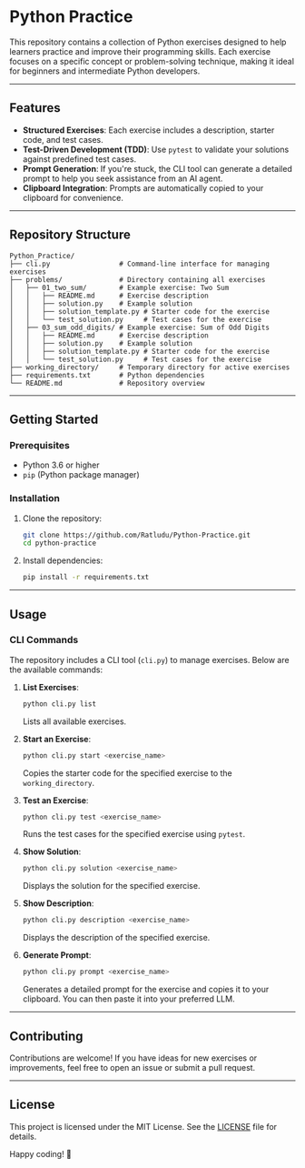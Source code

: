 # Python Practice

This repository contains a collection of Python exercises designed to help learners practice and improve their programming skills. Each exercise focuses on a specific concept or problem-solving technique, making it ideal for beginners and intermediate Python developers.

---

## Features

- **Structured Exercises**: Each exercise includes a description, starter code, and test cases.
- **Test-Driven Development (TDD)**: Use `pytest` to validate your solutions against predefined test cases.
- **Prompt Generation**: If you're stuck, the CLI tool can generate a detailed prompt to help you seek assistance from an AI agent.
- **Clipboard Integration**: Prompts are automatically copied to your clipboard for convenience.

---

## Repository Structure

```
Python_Practice/
├── cli.py                 # Command-line interface for managing exercises
├── problems/              # Directory containing all exercises
│   ├── 01_two_sum/        # Example exercise: Two Sum
│   │   ├── README.md      # Exercise description
│   │   ├── solution.py    # Example solution
│   │   ├── solution_template.py # Starter code for the exercise
│   │   └── test_solution.py     # Test cases for the exercise
│   ├── 03_sum_odd_digits/ # Example exercise: Sum of Odd Digits
│   │   ├── README.md      # Exercise description
│   │   ├── solution.py    # Example solution
│   │   ├── solution_template.py # Starter code for the exercise
│   │   └── test_solution.py     # Test cases for the exercise
├── working_directory/     # Temporary directory for active exercises
├── requirements.txt       # Python dependencies
└── README.md              # Repository overview
```

---

## Getting Started

### Prerequisites

- Python 3.6 or higher
- `pip` (Python package manager)

### Installation

1. Clone the repository:
   ```bash
   git clone https://github.com/Ratludu/Python-Practice.git
   cd python-practice
   ```

2. Install dependencies:
   ```bash
   pip install -r requirements.txt
   ```

---

## Usage

### CLI Commands

The repository includes a CLI tool (`cli.py`) to manage exercises. Below are the available commands:

1. **List Exercises**:
   ```bash
   python cli.py list
   ```
   Lists all available exercises.

2. **Start an Exercise**:
   ```bash
   python cli.py start <exercise_name>
   ```
   Copies the starter code for the specified exercise to the `working_directory`.

3. **Test an Exercise**:
   ```bash
   python cli.py test <exercise_name>
   ```
   Runs the test cases for the specified exercise using `pytest`.

4. **Show Solution**:
   ```bash
   python cli.py solution <exercise_name>
   ```
   Displays the solution for the specified exercise.

5. **Show Description**:
   ```bash
   python cli.py description <exercise_name>
   ```
   Displays the description of the specified exercise.

6. **Generate Prompt**:
   ```bash
   python cli.py prompt <exercise_name>
   ```
   Generates a detailed prompt for the exercise and copies it to your clipboard. You can then paste it into your preferred LLM.

---

## Contributing

Contributions are welcome! If you have ideas for new exercises or improvements, feel free to open an issue or submit a pull request.

---

## License

This project is licensed under the MIT License. See the [LICENSE](LICENSE) file for details.


Happy coding! 🚀
